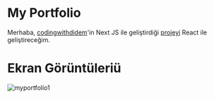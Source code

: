 # My Portfolio

Merhaba, [codingwithdidem](https://www.youtube.com/channel/UCfGXEo2uCkVqcIqkIaFNGcA)'in Next JS ile geliştirdiği [projeyi](https://www.youtube.com/watch?v=YWMpga5Ax7A) React ile geliştireceğim.

# Ekran Görüntüleriü

![myportfolio1](https://user-images.githubusercontent.com/44196434/160198930-3018a30d-56b5-42a4-af9a-6e88d764aec9.png)
